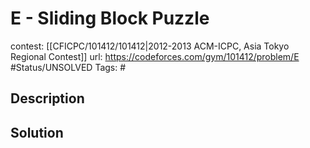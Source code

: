 # E - Sliding Block Puzzle

contest: [[CFICPC/101412/101412|2012-2013 ACM-ICPC, Asia Tokyo Regional Contest]]
url: https://codeforces.com/gym/101412/problem/E
#Status/UNSOLVED
Tags: #

## Description

## Solution

